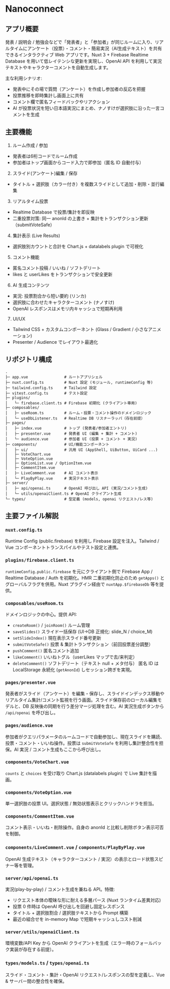 # Nanoconnect

## アプリ概要

発表 / 説明会 / 勉強会などで「発表者」と「参加者」が同じルームに入り、リアルタイムにアンケート（投票）・コメント・簡易実況（AI生成テキスト）を共有できるインタラクティブ Web アプリです。Nuxt 3 + Firebase Realtime Database を用いて低レイテンシな更新を実現し、OpenAI API を利用して実況テキストやキャラクターコメントを自動生成します。

主な利用シナリオ:

- 発表中にその場で質問（アンケート）を作成し参加者の反応を把握
- 投票推移を即時集計し画面上に共有
- コメント欄で匿名フィードバックやリアクション
- AI が投票状況を短い日本語実況にまとめ、ナノすけが選択肢に沿った一言コメントを生成

## 主要機能

1. ルーム作成 / 参加

- 発表者は6桁コードでルーム作成
- 参加者はトップ画面からコード入力で即参加（匿名 ID 自動付与）

2. スライド(アンケート)編集 / 保存

- タイトル + 選択肢（カラー付き）を複数スライドとして追加・削除・並行編集

3. リアルタイム投票

- Realtime Database で投票/集計を即反映
- 二重投票対策: 同一 anonId の上書き + 集計をトランザクション更新（submitVoteSafe）

4. 集計表示 (Live Results)

- 選択肢別カウントと合計を Chart.js + datalabels plugin で可視化

5. コメント機能

- 匿名コメント投稿 / いいね / ソフトデリート
- likes と userLikes をトランザクションで安全更新

6. AI 生成コンテンツ

- 実況: 投票割合から短い要約 (リンカ)
- 選択肢に合わせたキャラクターコメント (ナノすけ)
- OpenAI レスポンスはメモリ内キャッシュで短期再利用

7. UI/UX

- Tailwind CSS + カスタムコンポーネント (Glass / Gradient / 小さなアニメーション)
- Presenter / Audience でレイアウト最適化

## リポジトリ構成

```text
.
├─ app.vue                # ルートアプリシェル
├─ nuxt.config.ts         # Nuxt 設定 (モジュール, runtimeConfig 等)
├─ tailwind.config.ts     # Tailwind 設定
├─ vitest.config.ts       # テスト設定
├─ plugins/
│   └─ firebase.client.ts # Firebase 初期化 (クライアント専用)
├─ composables/
│   ├─ useRoom.ts         # ルーム・投票・コメント操作のドメインロジック
│   └─ useDbListener.ts   # Realtime DB リスナーラッパ（存在前提）
├─ pages/
│   ├─ index.vue          # トップ (発表者/参加者エントリ)
│   ├─ presenter.vue      # 発表者 UI (編集 + 集計 + コメント)
│   └─ audience.vue       # 参加者 UI (投票 + コメント + 実況)
├─ components/            # UI/機能コンポーネント
│   ├─ ui/                # 汎用 UI (AppShell, UiButton, UiCard ...)
│   ├─ VoteChart.vue
│   ├─ VoteOption.vue
│   ├─ OptionList.vue / OptionItem.vue
│   ├─ CommentItem.vue
│   ├─ LiveComment.vue    # AI コメント表示
│   └─ PlayByPlay.vue     # 実況テキスト表示
├─ server/
│   ├─ api/openai.ts      # OpenAI 呼び出し API (実況/コメント生成)
│   └─ utils/openaiClient.ts # OpenAI クライアント生成
└─ types/                 # 型定義 (models, openai リクエスト/レス等)
```

## 主要ファイル解説

### `nuxt.config.ts`

Runtime Config (public.firebase) を利用し Firebase 設定を注入。Tailwind / Vue コンポーネントトランスパイルやテスト設定と連携。

### `plugins/firebase.client.ts`

`runtimeConfig.public.firebase` を元にクライアント側で Firebase App / Realtime Database / Auth を初期化。HMR 二重初期化防止のため `getApps()` とグローバルフラグを併用。Nuxt プラグイン経由で `nuxtApp.$firebaseDb` 等を提供。

### `composables/useRoom.ts`

ドメインロジックの中心。提供 API:

- `createRoom()` / `joinRoom()` ルーム管理
- `saveSlides()` スライド一括保存 (UI→DB 正規化: slide_N / choice_M)
- `setSlideIndex()` 現在表示スライド番号更新
- `submitVoteSafe()` 投票 & 集計トランザクション（前回投票差分調整）
- `pushComment()` 匿名コメント追加
- `likeComment()` いいねトグル（userLikes マップで去/来判定）
- `deleteComment()` ソフトデリート（テキスト null + メタ付与）
匿名 ID は LocalStorage 永続化 (`getAnonId`) しセッション跨ぎを実現。

### `pages/presenter.vue`

発表者がスライド（アンケート）を編集・保存し、スライドインデックス移動やリアルタイム集計/コメント監視を行う画面。スライド保存前のローカル編集モデルと、DB 反映後の同期を行う差分マージ処理を含む。AI 実況生成ボタンから `/api/openai` を呼び出し。

### `pages/audience.vue`

参加者がクエリパラメータのルームコードで自動参加し、現在スライドを購読、投票・コメント・いいね操作。投票は `submitVoteSafe` を利用し集計整合性を担保。AI 実況 / コメント生成もここから呼び出し。

### `components/VoteChart.vue`

`counts` と `choices` を受け取り Chart.js (datalabels plugin) で Live 集計を描画。

### `components/VoteOption.vue`

単一選択肢の投票 UI。選択状態 / 無効状態表示とクリックハンドラを担当。

### `components/CommentItem.vue`

コメント表示・いいね・削除操作。自身の anonId と比較し削除ボタン表示可否を制御。

### `components/LiveComment.vue` / `components/PlayByPlay.vue`

OpenAI 生成テキスト（キャラクターコメント / 実況）の表示とロード状態スピナー等を管理。

### `server/api/openai.ts`

実況(play-by-play) / コメント生成を兼ねる API。特徴:

- リクエスト本体の曖昧な形に耐える多層パース (Nuxt ランタイム差異対応)
- 投票 0 件時は OpenAI 呼び出しを回避し固定レスポンス
- タイトル + 選択肢割合 / 選択肢テキストから Prompt 構築
- 最近の組合せを in-memory Map で短期キャッシュしコスト削減

### `server/utils/openaiClient.ts`

環境変数/API Key から OpenAI クライアントを生成（エラー時のフォールバック実装が存在する前提）。

### `types/models.ts` / `types/openai.ts`

スライド・コメント・集計・OpenAI リクエスト/レスポンスの型を定義し、Vue & サーバー間の整合性を確保。
